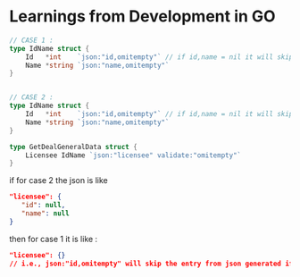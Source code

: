 # Learnings from Development in GO

```go
// CASE 1 : 
type IdName struct {
	Id   *int    `json:"id,omitempty"` // if id,name = nil it will skip it from json
	Name *string `json:"name,omitempty"`
}


// CASE 2 : 
type IdName struct {
	Id   *int    `json:"id,omitempty"` // if id,name = nil it will skip it from json
	Name *string `json:"name,omitempty"`
}

type GetDealGeneralData struct {
	Licensee IdName `json:"licensee" validate:"omitempty"`
}
```

if for case 2 the json is like 

```json
"licensee": {
   "id": null,
   "name": null
}
```

then for case 1 it is like : 

```json
"licensee": {}
// i.e., json:"id,omitempty" will skip the entry from json generated if that field is null
```